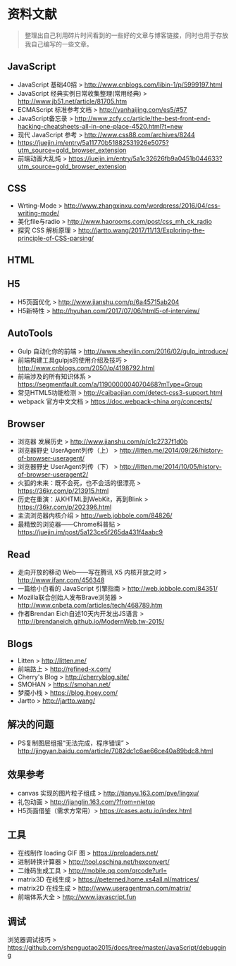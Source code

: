 # 资料文献 #

> 整理出自己利用碎片时间看到的一些好的文章与博客链接，同时也用于存放我自己编写的一些文章。

## JavaScript ##

* JavaScript 基础40招 >  http://www.cnblogs.com/libin-1/p/5999197.html
* JavaScript 经典实例日常收集整理(常用经典) > http://www.jb51.net/article/81705.htm
* ECMAScript 标准参考文档 > http://yanhaijing.com/es5/#57
* JavaScript备忘录 > http://www.zcfy.cc/article/the-best-front-end-hacking-cheatsheets-all-in-one-place-4520.html?t=new
* 现代 JavaScript 参考 > http://www.css88.com/archives/8244
* https://juejin.im/entry/5a11770b51882531926e5075?utm_source=gold_browser_extension
* 前端动画大乱炖 > https://juejin.im/entry/5a1c32626fb9a0451b044633?utm_source=gold_browser_extension

## CSS ##

* Wrting-Mode > http://www.zhangxinxu.com/wordpress/2016/04/css-writing-mode/
* 美化file与radio > http://www.haorooms.com/post/css_mh_ck_radio
* 探究 CSS 解析原理 > http://jartto.wang/2017/11/13/Exploring-the-principle-of-CSS-parsing/

## HTML ##

## H5 ##

* H5页面优化 > http://www.jianshu.com/p/6a45715ab204
* H5新特性 > http://hyuhan.com/2017/07/06/html5-of-interview/

## AutoTools ##

* Gulp 自动化你的前端 >  http://www.sheyilin.com/2016/02/gulp_introduce/
* 前端构建工具gulpjs的使用介绍及技巧 > http://www.cnblogs.com/2050/p/4198792.html
* 前端涉及的所有知识体系 > https://segmentfault.com/a/1190000004070468?mType=Group
* 常见HTML5功能检测 > http://caibaojian.com/detect-css3-support.html
* webpack 官方中文文档 > https://doc.webpack-china.org/concepts/

## Browser ##

* 浏览器 发展历史 > http://www.jianshu.com/p/c1c2737f1d0b
* 浏览器野史 UserAgent列传（上） > http://litten.me/2014/09/26/history-of-browser-useragent/
* 浏览器野史 UserAgent列传（下） > http://litten.me/2014/10/05/history-of-browser-useragent2/
* 火狐的未来：既不会死，也不会活的很漂亮 > https://36kr.com/p/213915.html
* 历史在重演：从KHTML到WebKit，再到Blink > https://36kr.com/p/202396.html
* 主流浏览器内核介绍 > http://web.jobbole.com/84826/
* 最精致的浏览器——Chrome科普贴 > https://juejin.im/post/5a123ce5f265da431f4aabc9

## Read ##

* 走向开放的移动 Web——写在腾讯 X5 内核开放之时 > http://www.ifanr.com/456348
* 一篇给小白看的 JavaScript 引擎指南 > http://web.jobbole.com/84351/
* Mozilla联合创始人发布Brave浏览器 > http://www.cnbeta.com/articles/tech/468789.htm
* 作者Brendan Eich自述10天内开发出JS语言 > http://brendaneich.github.io/ModernWeb.tw-2015/

## Blogs ##

* Litten > http://litten.me/
* 前端路上 > http://refined-x.com/
* Cherry's Blog > http://cherryblog.site/
* SMOHAN > https://smohan.net/
* 梦魇小栈 > https://blog.ihoey.com/
* Jartto > http://jartto.wang/

## 解决的问题 ##

* PS复制图层组报“无法完成，程序错误” > http://jingyan.baidu.com/article/7082dc1c6ae66ce40a89bdc8.html


## 效果参考 ##

* canvas 实现的图片粒子组成 > http://tianyu.163.com/pve/lingxu/
* 礼包动画 > http://jianglin.163.com/?from=nietop
* H5页面借鉴（需求方常用）> https://cases.aotu.io/index.html


## 工具 ##

* 在线制作 loading GIF 图 > https://preloaders.net/
* 进制转换计算器 > http://tool.oschina.net/hexconvert/
* 二维码生成工具 > http://mobile.qq.com/qrcode?url=
* matrix3D 在线生成 > https://peterned.home.xs4all.nl/matrices/
* matrix2D 在线生成 > http://www.useragentman.com/matrix/
* 前端体系大全 > http://www.javascript.fun


## 调试 ##
浏览器调试技巧 > https://github.com/shenguotao2015/docs/tree/master/JavaScript/debugging
